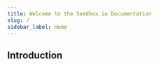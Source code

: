 ```yaml
---
title: Welcome to the Seedbox.io Documentation
slug: /
sidebar_label: Home
---
```

## Introduction


